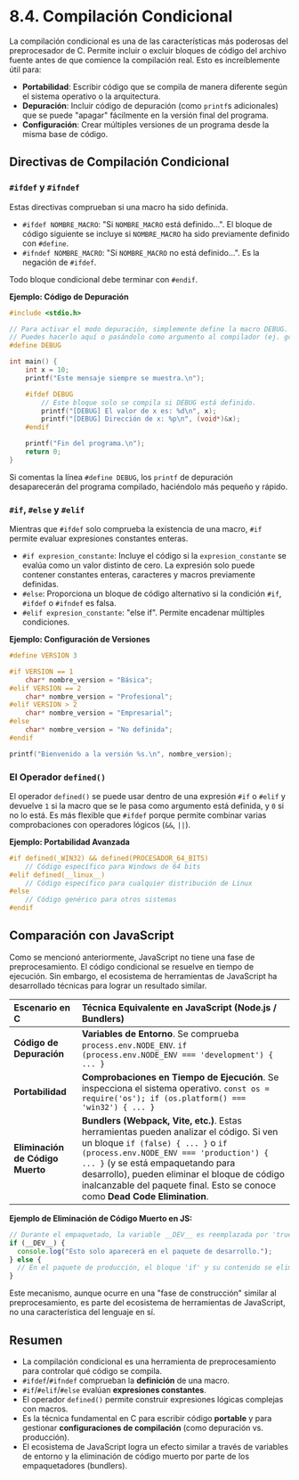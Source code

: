 # 8.4. Compilación Condicional

La compilación condicional es una de las características más poderosas del preprocesador de C. Permite incluir o excluir bloques de código del archivo fuente antes de que comience la compilación real. Esto es increíblemente útil para:

- **Portabilidad**: Escribir código que se compila de manera diferente según el sistema operativo o la arquitectura.
- **Depuración**: Incluir código de depuración (como `printf`s adicionales) que se puede "apagar" fácilmente en la versión final del programa.
- **Configuración**: Crear múltiples versiones de un programa desde la misma base de código.

## Directivas de Compilación Condicional

### `#ifdef` y `#ifndef`

Estas directivas comprueban si una macro ha sido definida.

- `#ifdef NOMBRE_MACRO`: "Si `NOMBRE_MACRO` está definido...". El bloque de código siguiente se incluye si `NOMBRE_MACRO` ha sido previamente definido con `#define`.
- `#ifndef NOMBRE_MACRO`: "Si `NOMBRE_MACRO` no está definido...". Es la negación de `#ifdef`.

Todo bloque condicional debe terminar con `#endif`.

**Ejemplo: Código de Depuración**

```c
#include <stdio.h>

// Para activar el modo depuración, simplemente define la macro DEBUG.
// Puedes hacerlo aquí o pasándolo como argumento al compilador (ej. gcc -DDEBUG ...).
#define DEBUG

int main() {
    int x = 10;
    printf("Este mensaje siempre se muestra.\n");

    #ifdef DEBUG
        // Este bloque solo se compila si DEBUG está definido.
        printf("[DEBUG] El valor de x es: %d\n", x);
        printf("[DEBUG] Dirección de x: %p\n", (void*)&x);
    #endif

    printf("Fin del programa.\n");
    return 0;
}
```

Si comentas la línea `#define DEBUG`, los `printf` de depuración desaparecerán del programa compilado, haciéndolo más pequeño y rápido.

### `#if`, `#else` y `#elif`

Mientras que `#ifdef` solo comprueba la existencia de una macro, `#if` permite evaluar expresiones constantes enteras.

- `#if expresion_constante`: Incluye el código si la `expresion_constante` se evalúa como un valor distinto de cero. La expresión solo puede contener constantes enteras, caracteres y macros previamente definidas.
- `#else`: Proporciona un bloque de código alternativo si la condición `#if`, `#ifdef` o `#ifndef` es falsa.
- `#elif expresion_constante`: "else if". Permite encadenar múltiples condiciones.

**Ejemplo: Configuración de Versiones**

```c
#define VERSION 3

#if VERSION == 1
    char* nombre_version = "Básica";
#elif VERSION == 2
    char* nombre_version = "Profesional";
#elif VERSION > 2
    char* nombre_version = "Empresarial";
#else
    char* nombre_version = "No definida";
#endif

printf("Bienvenido a la versión %s.\n", nombre_version);
```

### El Operador `defined()`

El operador `defined()` se puede usar dentro de una expresión `#if` o `#elif` y devuelve `1` si la macro que se le pasa como argumento está definida, y `0` si no lo está. Es más flexible que `#ifdef` porque permite combinar varias comprobaciones con operadores lógicos (`&&`, `||`).

**Ejemplo: Portabilidad Avanzada**

```c
#if defined(_WIN32) && defined(PROCESADOR_64_BITS)
    // Código específico para Windows de 64 bits
#elif defined(__linux__)
    // Código específico para cualquier distribución de Linux
#else
    // Código genérico para otros sistemas
#endif
```

## Comparación con JavaScript

Como se mencionó anteriormente, JavaScript no tiene una fase de preprocesamiento. El código condicional se resuelve en tiempo de ejecución. Sin embargo, el ecosistema de herramientas de JavaScript ha desarrollado técnicas para lograr un resultado similar.

| Escenario en C                   | Técnica Equivalente en JavaScript (Node.js / Bundlers)                                                                                                                                                                                                                                                                                      |
| :------------------------------- | :------------------------------------------------------------------------------------------------------------------------------------------------------------------------------------------------------------------------------------------------------------------------------------------------------------------------------------------ |
| **Código de Depuración**         | **Variables de Entorno**. Se comprueba `process.env.NODE_ENV`. `if (process.env.NODE_ENV === 'development') { ... }`                                                                                                                                                                                                                        |
| **Portabilidad**                 | **Comprobaciones en Tiempo de Ejecución**. Se inspecciona el sistema operativo. `const os = require('os'); if (os.platform() === 'win32') { ... }`                                                                                                                                                                                          |
| **Eliminación de Código Muerto** | **Bundlers (Webpack, Vite, etc.)**. Estas herramientas pueden analizar el código. Si ven un bloque `if (false) { ... }` o `if (process.env.NODE_ENV === 'production') { ... }` (y se está empaquetando para desarrollo), pueden eliminar el bloque de código inalcanzable del paquete final. Esto se conoce como **Dead Code Elimination**. |

**Ejemplo de Eliminación de Código Muerto en JS:**

```javascript
// Durante el empaquetado, la variable __DEV__ es reemplazada por 'true' o 'false'.
if (__DEV__) {
  console.log("Esto solo aparecerá en el paquete de desarrollo.");
} else {
  // En el paquete de producción, el bloque 'if' y su contenido se eliminan por completo.
}
```

Este mecanismo, aunque ocurre en una "fase de construcción" similar al preprocesamiento, es parte del ecosistema de herramientas de JavaScript, no una característica del lenguaje en sí.

## Resumen

- La compilación condicional es una herramienta de preprocesamiento para controlar qué código se compila.
- `#ifdef`/`#ifndef` comprueban la **definición** de una macro.
- `#if`/`#elif`/`#else` evalúan **expresiones constantes**.
- El operador `defined()` permite construir expresiones lógicas complejas con macros.
- Es la técnica fundamental en C para escribir código **portable** y para gestionar **configuraciones de compilación** (como depuración vs. producción).
- El ecosistema de JavaScript logra un efecto similar a través de variables de entorno y la eliminación de código muerto por parte de los empaquetadores (bundlers).
